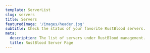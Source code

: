 ```yaml
---
template: ServerList
slug: servers
title: Servers
featuredImage: '/images/header.jpg'
subtitle: Check the status of your favorite RustBlood servers.
meta:
  description: The list of servers under RustBlood management.
  title: RustBlood Server Page
---
```

